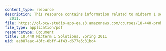 ```yaml
---
content_type: resource
description: This resource contains information related to midterm 1 solutions, spring
  2011.
file: https://ol-ocw-studio-app-qa.s3.amazonaws.com/courses/18-440-probability-and-random-variables-spring-2014/aeb87aac43fc0bff4f43d677e5c31bd4_MIT18_440S14_mid1_2011_sol.pdf
file_type: application/pdf
resourcetype: Document
title: 18.440 Midterm 1 Solutions, Spring 2011
uid: aeb87aac-43fc-0bff-4f43-d677e5c31bd4
---
```

